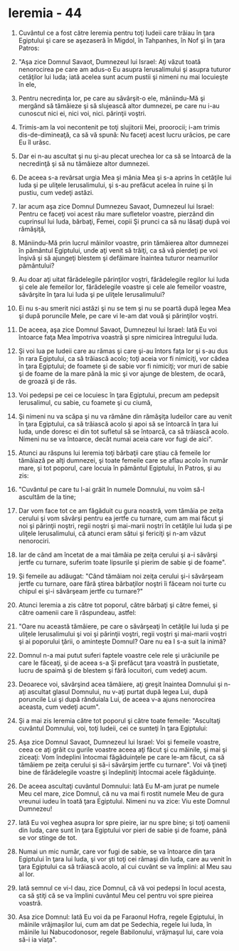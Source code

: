 # Ieremia - 44

1. Cuvântul ce a fost către Ieremia pentru toţi Iudeii care trăiau în ţara Egiptului şi care se aşezaseră în Migdol, în Tahpanhes, în Nof şi în ţara Patros: 

2. "Aşa zice Domnul Savaot, Dumnezeul lui Israel: Aţi văzut toată nenorocirea pe care am adus-o Eu asupra Ierusalimului şi asupra tuturor cetăţilor lui Iuda; iată acelea sunt acum pustii şi nimeni nu mai locuieşte în ele, 

3. Pentru necredinţa lor, pe care au săvârşit-o ele, mâniindu-Mă şi mergând să tămâieze şi să slujească altor dumnezei, pe care nu i-au cunoscut nici ei, nici voi, nici. părinţii voştri. 

4. Trimis-am la voi necontenit pe toţi slujitorii Mei, proorocii; i-am trimis dis-de-dimineaţă, ca să vă spună: Nu faceţi acest lucru urâcios, pe care Eu îl urăsc. 

5. Dar ei n-au ascultat şi nu şi-au plecat urechea lor ca să se întoarcă de la necredinţă şi să nu tămâieze altor dumnezei. 

6. De aceea s-a revărsat urgia Mea şi mânia Mea şi s-a aprins în cetăţile lui Iuda şi pe uliţele Ierusalimului, şi s-au prefăcut acelea în ruine şi în pustiu, cum vedeţi astăzi. 

7. Iar acum aşa zice Domnul Dumnezeu Savaot, Dumnezeul lui Israel: Pentru ce faceţi voi acest rău mare sufletelor voastre, pierzând din cuprinsul lui Iuda, bărbaţi, Femei, copii Şi prunci ca să nu lăsaţi după voi rămăşiţă, 

8. Mâniindu-Mă prin lucrul mâinilor voastre, prin tămâierea altor dumnezei în pământul Egiptului, unde aţi venit să trăiţi, ca să vă pierdeţi pe voi înşivă şi să ajungeţi blestem şi defăimare înaintea tuturor neamurilor pământului? 

9. Au doar aţi uitat fărădelegile părinţilor voştri, fărădelegile regilor lui Iuda şi cele ale femeilor lor, fărădelegile voastre şi cele ale femeilor voastre, săvârşite în ţara lui Iuda şi pe uliţele Ierusalimului? 

10. Ei nu s-au smerit nici astăzi şi nu se tem şi nu se poartă după legea Mea şi după poruncile Mele, pe care vi le-am dat vouă şi părinţilor voştri. 

11. De aceea, aşa zice Domnul Savaot, Dumnezeul lui Israel: Iată Eu voi întoarce faţa Mea împotriva voastră şi spre nimicirea întregului Iuda. 

12. Şi voi lua pe Iudeii care au rămas şi care şi-au întors faţa lor şi s-au dus în rara Egiptului, ca să trăiască acolo; toţi aceia vor fi nimiciţi, vor cădea în ţara Egiptului; de foamete şi de sabie vor fi nimiciţi; vor muri de sabie şi de foame de la mare până la mic şi vor ajunge de blestem, de ocară, de groază şi de râs. 

13. Voi pedepsi pe cei ce locuiesc în ţara Egiptului, precum am pedepsit Ierusalimul, cu sabie, cu foamete şi cu ciumă, 

14. Şi nimeni nu va scăpa şi nu va rămâne din rămăşiţa Iudeilor care au venit în ţara Egiptului, ca să trăiască acolo şi apoi să se întoarcă în ţara lui Iuda, unde doresc ei din tot sufletul să se întoarcă, ca să trăiască acolo. Nimeni nu se va întoarce, decât numai aceia care vor fugi de aici". 

15. Atunci au răspuns lui Ieremia toţi bărbaţii care ştiau că femeile lor tămâiază pe alţi dumnezei, şi toate femeile care se aflau acolo în număr mare, şi tot poporul, care locuia în pământul Egiptului, în Patros, şi au zis: 

16. "Cuvântul pe care tu l-ai grăit în numele Domnului, nu voim să-l ascultăm de la tine; 

17. Dar vom face tot ce am făgăduit cu gura noastră, vom tămâia pe zeiţa cerului şi vom săvârşi pentru ea jertfe cu turnare, cum am mai făcut şi noi şi părinţii noştri, regii noştri şi mai-marii noştri în cetăţile lui Iuda şi pe uliţele Ierusalimului, că atunci eram sătui şi fericiţi şi n-am văzut nenorociri. 

18. Iar de când am încetat de a mai tămâia pe zeiţa cerului şi a-i săvârşi jertfe cu turnare, suferim toate lipsurile şi pierim de sabie şi de foame". 

19. Şi femeile au adăugat: "Când tămâiam noi zeiţa cerului şi-i săvârşeam jertfe cu turnare, oare fără ştirea bărbaţilor noştri îi făceam noi turte cu chipul ei şi-i săvârşeam jertfe cu turnare?" 

20. Atunci Ieremia a zis către tot poporul, către bărbaţi şi către femei, şi către oamenii care îi răspundeau, astfel: 

21. "Oare nu această tămâiere, pe care o săvârşeaţi în cetăţile lui Iuda şi pe uliţele Ierusalimului şi voi şi părinţii voştri, regii voştri şi mai-marii voştri şi ai poporului ţării, o aminteşte Domnul? Oare nu ea I s-a suit la inimă? 

22. Domnul n-a mai putut suferi faptele voastre cele rele şi urâciunile pe care le făceaţi, şi de aceea s-a Şi prefăcut ţara voastră în pustietate, lucru de spaimă şi de blestem şi fără locuitori, cum vedeţi acum. 

23. Deoarece voi, săvârşind acea tămâiere, aţi greşit înaintea Domnului şi n-aţi ascultat glasul Domnului, nu v-aţi purtat după legea Lui, după poruncile Lui şi după rânduiala Lui, de aceea v-a ajuns nenorocirea aceasta, cum vedeţi acum". 

24. Şi a mai zis Ieremia către tot poporul şi către toate femeile: "Ascultaţi cuvântul Domnului, voi, toţi Iudeii, cei ce sunteţi în ţara Egiptului: 

25. Aşa zice Domnul Savaot, Dumnezeul lui Israel: Voi şi femeile voastre, ceea ce aţi grăit cu gurile voastre aceea aţi făcut şi cu mâinile, şi mai şi ziceaţi: Vom îndeplini întocmai făgăduinţele pe care le-am făcut, ca să tămâiem pe zeiţa cerului şi să-i săvârşim jertfe cu turnare". Voi vă ţineţi bine de fărădelegile voastre şi îndepliniţi întocmai acele făgăduinţe. 

26. De aceea ascultaţi cuvântul Domnului: Iată Eu M-am jurat pe numele Meu cel mare, zice Domnul, că nu va mai fi rostit numele Meu de gura vreunui iudeu în toată ţara Egiptului. Nimeni nu va zice: Viu este Domnul Dumnezeu! 

27. Iată Eu voi veghea asupra lor spre pieire, iar nu spre bine; şi toţi oamenii din Iuda, care sunt în ţara Egiptului vor pieri de sabie şi de foame, până se vor stinge de tot. 

28. Numai un mic număr, care vor fugi de sabie, se va întoarce din ţara Egiptului în ţara lui Iuda, şi vor şti toţi cei rămaşi din Iuda, care au venit în ţara Egiptului ca să trăiască acolo, al cui cuvânt se va împlini: al Meu sau al lor. 

29. Iată semnul ce vi-l dau, zice Domnul, că vă voi pedepsi în locul acesta, ca să ştiţi că se va împlini cuvântul Meu cel pentru voi spre pieirea voastră. 

30. Asa zice Domnul: Iată Eu voi da pe Faraonul Hofra, regele Egiptului, în mâinile vrăjmaşilor lui, cum am dat pe Sedechia, regele lui Iuda, în mâinile lui Nabucodonosor, regele Babilonului, vrăjmaşul lui, care voia să-i ia viaţa". 

